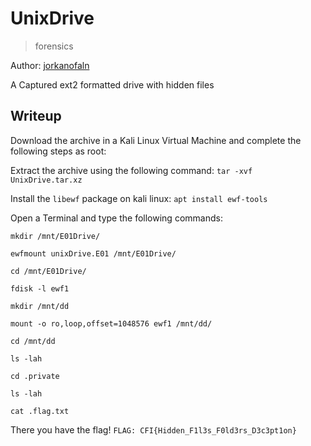 # UnixDrive

> forensics

Author: [jorkanofaln](https://github.com/jorkanofaln)

A Captured ext2 formatted drive with hidden files


## Writeup

Download the archive in a Kali Linux Virtual Machine and complete the following steps as root:

Extract the archive using the following command: `tar -xvf  UnixDrive.tar.xz`

Install the `libewf` package on kali linux: `apt install ewf-tools`

Open a Terminal and type the following commands:

```shell
mkdir /mnt/E01Drive/

ewfmount unixDrive.E01 /mnt/E01Drive/

cd /mnt/E01Drive/

fdisk -l ewf1

mkdir /mnt/dd

mount -o ro,loop,offset=1048576 ewf1 /mnt/dd/ 

cd /mnt/dd

ls -lah

cd .private

ls -lah

cat .flag.txt 
```

There you have the flag! `FLAG: CFI{Hidden_F1l3s_F0ld3rs_D3c3pt1on}`
